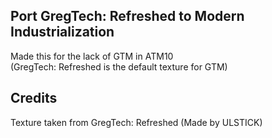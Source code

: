 ## Port GregTech: Refreshed to Modern Industrialization

Made this for the lack of GTM in ATM10  
(GregTech: Refreshed is the default texture for GTM)


## Credits
Texture taken from GregTech: Refreshed (Made by ULSTICK)